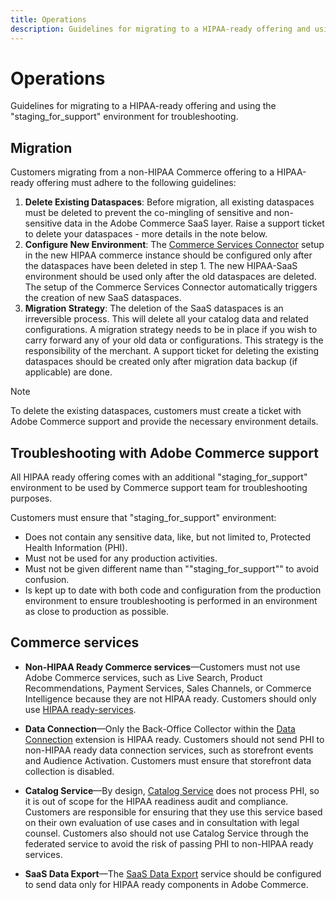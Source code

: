 ```yaml
---
title: Operations
description: Guidelines for migrating to a HIPAA-ready offering and using the secondary staging environment for troubleshooting.
---
```


# Operations

Guidelines for migrating to a HIPAA-ready offering and using the "staging_for_support" environment for troubleshooting.

## Migration

Customers migrating from a non-HIPAA Commerce offering to a HIPAA-ready offering must adhere to the following guidelines:

1. **Delete Existing Dataspaces**: Before migration, all existing dataspaces must be deleted to prevent the co-mingling of sensitive and non-sensitive data in the Adobe Commerce SaaS layer. Raise a support ticket to delete your dataspaces - more details in the note below.
2. **Configure New Environment**: The [Commerce Services Connector](https://experienceleague.adobe.com/en/docs/commerce-merchant-services/user-guides/integration-services/saas) setup in the new HIPAA commerce instance should be configured only after the dataspaces have been deleted in step 1. The new HIPAA-SaaS environment should be used only after the old dataspaces are deleted. The setup of the Commerce Services Connector automatically triggers the creation of new SaaS dataspaces.
3. **Migration Strategy**: The deletion of the SaaS dataspaces is an irreversible process. This will delete all your catalog data and related configurations. A migration strategy needs to be in place if you wish to carry forward any of your old data or configurations. This strategy is the responsibility of the merchant. A support ticket for deleting the existing dataspaces should be created only after migration data backup (if applicable) are done.

>[!NOTE]
>To delete the existing dataspaces, customers must create a ticket with Adobe Commerce support and provide the necessary environment details.

## Troubleshooting with Adobe Commerce support

All HIPAA ready offering comes with an additional "staging_for_support" environment to be used by Commerce support team for troubleshooting purposes.  

Customers must ensure that "staging_for_support" environment:
- Does not contain any sensitive data, like, but not limited to, Protected Health Information (PHI).
- Must not be used for any production activities.
- Must not be given different name than ""staging_for_support"" to avoid confusion.
- Is kept up to date with both code and configuration from the production environment to ensure troubleshooting is performed in an environment as close to production as possible.

## Commerce services

- **Non-HIPAA Ready Commerce services**—Customers must not use Adobe Commerce services, such as Live Search, Product Recommendations, Payment Services, Sales Channels, or Commerce Intelligence because they are not HIPAA ready. Customers should only use [HIPAA ready-services](overview.md).

- **Data Connection**—Only the Back-Office Collector within the [Data Connection](https://experienceleague.adobe.com/en/docs/commerce-merchant-services/data-connection/overview) extension is HIPAA ready. Customers should not send PHI to non-HIPAA ready data connection services, such as storefront events and Audience Activation. Customers must ensure that storefront data collection is disabled.

- **Catalog Service**—By design, [Catalog Service](https://experienceleague.adobe.com/en/docs/commerce-merchant-services/catalog-service/overview) does not process PHI, so it is out of scope for the HIPAA readiness audit and compliance. Customers are responsible for ensuring that they use this service based on their own evaluation of use cases and in consultation with legal counsel. Customers also should not use Catalog Service through the federated service to avoid the risk of passing PHI to non-HIPAA ready services.

- **SaaS Data Export**—The [SaaS Data Export](https://experienceleague.adobe.com/en/docs/commerce-merchant-services/saas-data-export/overview) service should be configured to send data only for HIPAA ready components in Adobe Commerce.

